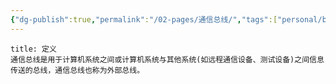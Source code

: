 ```yaml
---
{"dg-publish":true,"permalink":"/02-pages/通信总线/","tags":["personal/blog","计算机组成原理/总线"]}
---
```


```ad-info
title: 定义
通信总线是用于计算机系统之间或计算机系统与其他系统(如远程通信设备、测试设备)之间信息传送的总线，通信总线也称为外部总线。
```